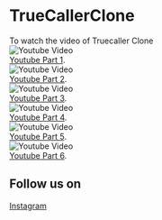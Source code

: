 # TrueCallerClone
To watch the video of Truecaller Clone <br/>
![Youtube Video](http://i3.ytimg.com/vi/EpgOtMxEhzU/hqdefault.jpg)<br/>
[Youtube Part 1](https://www.youtube.com/watch?v=EpgOtMxEhzU).<br/>
![Youtube Video](http://i3.ytimg.com/vi/cpzPuu4QphI/hqdefault.jpg)<br/>
[Youtube Part 2](https://www.youtube.com/watch?v=cpzPuu4QphI).<br/>
![Youtube Video](http://i3.ytimg.com/vi/XO1tKaPzsOQ/hqdefault.jpg)<br/>
[Youtube Part 3](https://www.youtube.com/watch?v=XO1tKaPzsOQ).<br/>
![Youtube Video](http://i3.ytimg.com/vi/M7xCitYjIKo/hqdefault.jpg)<br/>
[Youtube Part 4](https://www.youtube.com/watch?v=M7xCitYjIKo).<br/>
![Youtube Video](http://i3.ytimg.com/vi/6Xi25J907UY/hqdefault.jpg)<br/>
[Youtube Part 5](https://www.youtube.com/watch?v=6Xi25J907UY).<br/>
![Youtube Video](http://i3.ytimg.com/vi/FQ5L6oGFNBI/hqdefault.jpg)<br/>
[Youtube Part 6](https://www.youtube.com/watch?v=FQ5L6oGFNBI).<br/>

## Follow us on 
[Instagram](https://www.instagram.com/codehustlers/)
